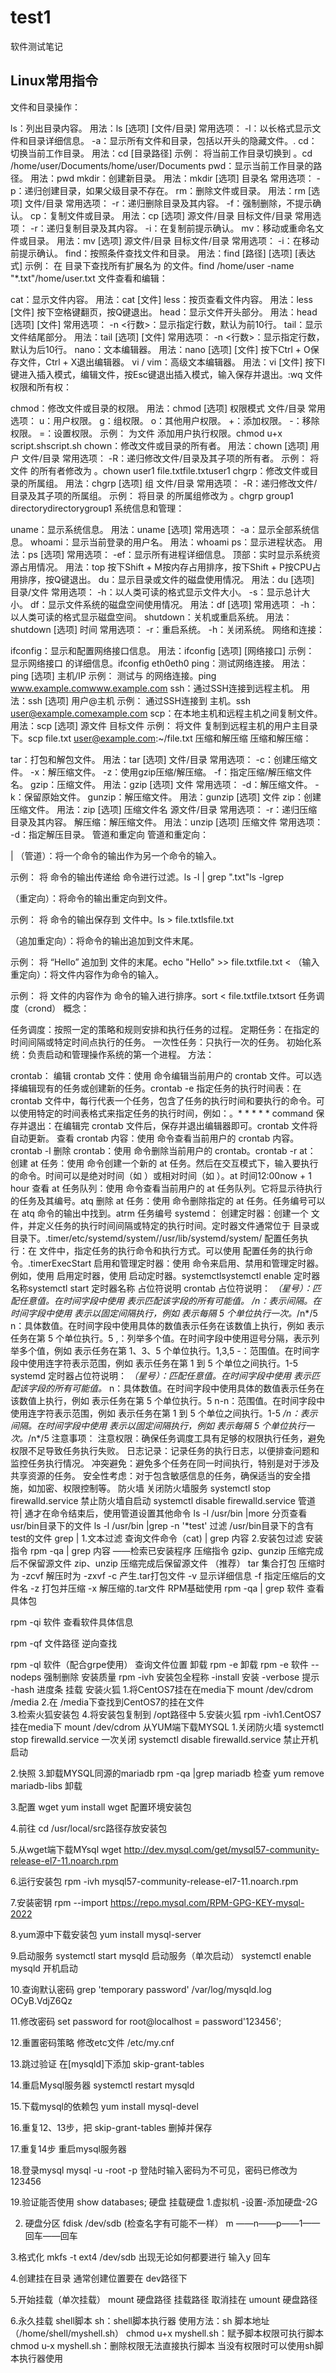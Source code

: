 # test1
软件测试笔记
## Linux常用指令
文件和目录操作：

ls：列出目录内容。
用法：ls [选项] [文件/目录]
常用选项：
-l：以长格式显示文件和目录详细信息。
-a：显示所有文件和目录，包括以开头的隐藏文件。.
cd：切换当前工作目录。
用法：cd [目录路径]
示例： 将当前工作目录切换到 。cd /home/user/Documents/home/user/Documents
pwd：显示当前工作目录的路径。
用法：pwd
mkdir：创建新目录。
用法：mkdir [选项] 目录名
常用选项：
-p：递归创建目录，如果父级目录不存在。
rm：删除文件或目录。
用法：rm [选项] 文件/目录
常用选项：
-r：递归删除目录及其内容。
-f：强制删除，不提示确认。
cp：复制文件或目录。
用法：cp [选项] 源文件/目录 目标文件/目录
常用选项：
-r：递归复制目录及其内容。
-i：在复制前提示确认。
mv：移动或重命名文件或目录。
用法：mv [选项] 源文件/目录 目标文件/目录
常用选项：
-i：在移动前提示确认。
find：按照条件查找文件和目录。
用法：find [路径] [选项] [表达式]
示例： 在 目录下查找所有扩展名为 的文件。find /home/user -name "*.txt"/home/user.txt
文件查看和编辑：

cat：显示文件内容。
用法：cat [文件]
less：按页查看文件内容。
用法：less [文件]
按下空格键翻页，按Q键退出。
head：显示文件开头部分。
用法：head [选项] [文件]
常用选项：
-n <行数>：显示指定行数，默认为前10行。
tail：显示文件结尾部分。
用法：tail [选项] [文件]
常用选项：
-n <行数>：显示指定行数，默认为后10行。
nano：文本编辑器。
用法：nano [选项] [文件]
按下Ctrl + O保存文件，Ctrl + X退出编辑器。
vi / vim：高级文本编辑器。
用法：vi [文件]
按下I键进入插入模式，编辑文件，按Esc键退出插入模式，输入保存并退出。:wq
文件权限和所有权：

chmod：修改文件或目录的权限。
用法：chmod [选项] 权限模式 文件/目录
常用选项：
u：用户权限。
g：组权限。
o：其他用户权限。
+：添加权限。
-：移除权限。
=：设置权限。
示例： 为文件 添加用户执行权限。chmod u+x script.shscript.sh
chown：修改文件或目录的所有者。
用法：chown [选项] 用户 文件/目录
常用选项：
-R：递归修改文件/目录及其子项的所有者。
示例： 将文件 的所有者修改为 。chown user1 file.txtfile.txtuser1
chgrp：修改文件或目录的所属组。
用法：chgrp [选项] 组 文件/目录
常用选项：
-R：递归修改文件/目录及其子项的所属组。
示例： 将目录 的所属组修改为 。chgrp group1 directorydirectorygroup1
系统信息和管理：

uname：显示系统信息。
用法：uname [选项]
常用选项：
-a：显示全部系统信息。
whoami：显示当前登录的用户名。
用法：whoami
ps：显示进程状态。
用法：ps [选项]
常用选项：
-ef：显示所有进程详细信息。
顶部：实时显示系统资源占用情况。
用法：top
按下Shift + M按内存占用排序，按下Shift + P按CPU占用排序，按Q键退出。
du：显示目录或文件的磁盘使用情况。
用法：du [选项] 目录/文件
常用选项：
-h：以人类可读的格式显示文件大小。
-s：显示总计大小。
df：显示文件系统的磁盘空间使用情况。
用法：df [选项]
常用选项：
-h：以人类可读的格式显示磁盘空间。
shutdown：关机或重启系统。
用法：shutdown [选项] 时间
常用选项：
-r：重启系统。
-h：关闭系统。
网络和连接：

ifconfig：显示和配置网络接口信息。
用法：ifconfig [选项] [网络接口]
示例： 显示网络接口 的详细信息。ifconfig eth0eth0
ping：测试网络连接。
用法：ping [选项] 主机/IP
示例： 测试与 的网络连接。ping www.example.comwww.example.com
ssh：通过SSH连接到远程主机。
用法：ssh [选项] 用户@主机
示例： 通过SSH连接到 主机。ssh user@example.comexample.com
scp：在本地主机和远程主机之间复制文件。
用法：scp [选项] 源文件 目标文件
示例： 将文件 复制到远程主机的用户主目录下。scp file.txt user@example.com:~/file.txt
压缩和解压缩
压缩和解压缩：

tar：打包和解包文件。
用法：tar [选项] 文件/目录
常用选项：
-c：创建压缩文件。
-x：解压缩文件。
-z：使用gzip压缩/解压缩。
-f：指定压缩/解压缩文件名。
gzip：压缩文件。
用法：gzip [选项] 文件
常用选项：
-d：解压缩文件。
-k：保留原始文件。
gunzip：解压缩文件。
用法：gunzip [选项] 文件
zip：创建压缩文件。
用法：zip [选项] 压缩文件名 源文件/目录
常用选项：
-r：递归压缩目录及其内容。
解压缩：解压缩文件。
用法：unzip [选项] 压缩文件
常用选项：
-d：指定解压目录。
管道和重定向
管道和重定向：

|
（管道）：将一个命令的输出作为另一个命令的输入。

示例： 将 命令的输出传递给 命令进行过滤。ls -l | grep ".txt"ls -lgrep
>
（重定向）：将命令的输出重定向到文件。

示例： 将 命令的输出保存到 文件中。ls > file.txtlsfile.txt
>>
（追加重定向）：将命令的输出追加到文件末尾。

示例： 将 “Hello” 追加到 文件的末尾。echo "Hello" >> file.txtfile.txt
<
（输入重定向）：将文件内容作为命令的输入。

示例： 将 文件的内容作为 命令的输入进行排序。sort < file.txtfile.txtsort
任务调度（crond）
概念：

任务调度：按照一定的策略和规则安排和执行任务的过程。
定期任务：在指定的时间间隔或特定时间点执行的任务。
一次性任务：只执行一次的任务。
初始化系统：负责启动和管理操作系统的第一个进程。
方法：

crontab：
编辑 crontab 文件：使用 命令编辑当前用户的 crontab 文件。可以选择编辑现有的任务或创建新的任务。crontab -e
指定任务的执行时间表：在 crontab 文件中，每行代表一个任务，包含了任务的执行时间和要执行的命令。可以使用特定的时间表格式来指定任务的执行时间，例如：。* * * * * command
保存并退出：在编辑完 crontab 文件后，保存并退出编辑器即可。crontab 文件将自动更新。
查看 crontab 内容：使用 命令查看当前用户的 crontab 内容。crontab -l
删除 crontab：使用 命令删除当前用户的 crontab。crontab -r
at：
创建 at 任务：使用 命令创建一个新的 at 任务。然后在交互模式下，输入要执行的命令。时间可以是绝对时间（如 ）或相对时间（如 ）。at 时间12:00now + 1 hour
查看 at 任务队列：使用 命令查看当前用户的 at 任务队列。它将显示待执行的任务及其编号。atq
删除 at 任务：使用 命令删除指定的 at 任务。任务编号可以在 atq 命令的输出中找到。atrm 任务编号
systemd：
创建定时器：创建一个 文件，并定义任务的执行时间间隔或特定的执行时间。定时器文件通常位于 目录或 目录下。.timer/etc/systemd/system//usr/lib/systemd/system/
配置任务执行：在 文件中，指定任务的执行命令和执行方式。可以使用 配置任务的执行命令。.timerExecStart
启用和管理定时器：使用 命令来启用、禁用和管理定时器。例如，使用 启用定时器，使用 启动定时器。systemctlsystemctl enable 定时器名称systemctl start 定时器名称
占位符说明
crontab 占位符说明：
*（星号）：匹配任意值。在时间字段中使用 表示匹配该字段的所有可能值。*
*/n：表示间隔。在时间字段中使用 表示以固定间隔执行，例如 表示每隔 5 个单位执行一次。*/n*/5
n：具体数值。在时间字段中使用具体的数值表示任务在该数值上执行，例如 表示任务在第 5 个单位执行。5
,：列举多个值。在时间字段中使用逗号分隔，表示列举多个值，例如 表示任务在第 1、3、5 个单位执行。1,3,5
-：范围值。在时间字段中使用连字符表示范围，例如 表示任务在第 1 到 5 个单位之间执行。1-5
systemd 定时器占位符说明：
*（星号）：匹配任意值。在时间字段中使用 表示匹配该字段的所有可能值。*
n：具体数值。在时间字段中使用具体的数值表示任务在该数值上执行，例如 表示任务在第 5 个单位执行。5
n-n：范围值。在时间字段中使用连字符表示范围，例如 表示任务在第 1 到 5 个单位之间执行。1-5
*/n：表示间隔。在时间字段中使用 表示以固定间隔执行，例如 表示每隔 5 个单位执行一次。*/n*/5
注意事项：
注意权限：确保任务调度工具有足够的权限执行任务，避免权限不足导致任务执行失败。
日志记录：记录任务的执行日志，以便排查问题和监控任务执行情况。
冲突避免：避免多个任务在同一时间执行，特别是对于涉及共享资源的任务。
安全性考虑：对于包含敏感信息的任务，确保适当的安全措施，如加密、权限控制等。
防火墙
关闭防火墙服务   systemctl stop firewalld.service
禁止防火墙自启动   systemctl disable firewalld.service
管道符|
通才在命令结束后，使用管道设置其他命令 
ls -l /usr/bin |more   分页查看usr/bin目录下的文件
ls -l /usr/bin |grep -n '*test' 过滤 /usr/bin目录下的含有test的文件
grep  |
1.文本过滤       查询文件命令（cat) | grep 内容
2.安装包过滤    安装指令  rpm -qa | grep 内容   ——检索已安装程序
压缩指令
gzip、gunzip 压缩完成后不保留源文件
zip、unzip  压缩完成后保留源文件 （推荐）
tar 集合打包      压缩时为 -zcvf   解压时为 -zxvf
-c 产生.tar打包文件
-v 显示详细信息
-f 指定压缩后的文件名
-z 打包并压缩
-x 解压缩的.tar文件
RPM基础使用
rpm -qa | grep 软件   查看具体包

rpm -qi 软件    查看软件具体信息

rpm -qf  文件路径  逆向查找

rpm -ql 软件（配合grpe使用）  查询文件位置
卸载
rpm -e 卸载
rpm -e 软件 --nodeps 强制删除
安装质量
rpm -ivh  安装包全程称
-install 安装
-verbose 提示
-hash 进度条
挂载
安装火狐
1.将CentOS7挂在在media下 mount /dev/cdrom /media
2.在 /media下查找到CentOS7的挂在文件  
3.检索火狐安装包
4.将安装包复制到 /opt路径中
5.安装火狐  rpm -ivh1.CentOS7挂在media下 mount /dev/cdrom
从YUM端下载MYSQL
1.关闭防火墙
systemctl stop firewalld.service   一次关闭
systemctl disable firewalld.service  禁止开机启动

2.快照
3.卸载MYSQL同源的mariadb
rpm -qa |grep mariadb      检查
yum remove mariadb-libs  卸载


3.配置 wget
yum install wget   配置环境安装包

4.前往 cd /usr/local/src路径存放安装包

5.从wget端下载MYsql
wget http://dev.mysql.com/get/mysql57-community-release-el7-11.noarch.rpm

6.运行安装包
rpm -ivh mysql57-community-release-el7-11.noarch.rpm

7.安装密钥
rpm --import https://repo.mysql.com/RPM-GPG-KEY-mysql-2022

8.yum源中下载安装包
yum install mysql-server

9.启动服务
systemctl start mysqld 启动服务（单次启动）
systemctl enable mysqld 开机启动

10.查询默认密码
grep 'temporary password' /var/log/mysqld.log
OCyB.VdjZ6Qz

11.修改密码
set password for root@localhost = password'123456';

12.重置密码策略
修改etc文件  /etc/my.cnf

13.跳过验证
在[mysqld]下添加 skip-grant-tables

14.重启Mysql服务器
systemctl restart mysqld

15.下载mysql的依赖包
yum install mysql-devel

16.重复12、13步，把 skip-grant-tables 删掉并保存

17.重复14步 重启mysql服务器

18.登录mysql 
mysql -u -root -p
登陆时输入密码为不可见，密码已修改为123456

19.验证能否使用
show databases;
硬盘
挂载硬盘
1.虚拟机 -设置-添加硬盘-2G

2. 硬盘分区
   fdisk /dev/sdb (检查名字有可能不一样）
   m ——n——p——1——回车——回车

3.格式化
mkfs -t ext4 /dev/sdb
出现无论如何都要进行 输入y 回车


4.创建挂在目录
通常创建位置要在 dev路径下

5.开始挂载（单次挂载）
mount 硬盘路径 挂载路径
取消挂在 umount 硬盘路径

6.永久挂载
shell脚本
sh：shell脚本执行器  使用方法：sh 脚本地址（/home/shell/myshell.sh）
chmod u+x myshell.sh：赋予脚本权限可执行脚本
chmod u-x myshell.sh：删除权限无法直接执行脚本
当没有权限时可以使用sh脚本执行器使用
